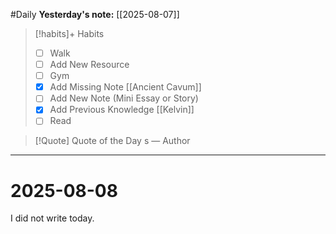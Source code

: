 #Daily
**Yesterday's note:** [[2025-08-07]]

> [!habits]+ Habits 
>- [ ] Walk 
>- [ ] Add New Resource
> - [ ] Gym 
> - [x] Add Missing Note [[Ancient Cavum]]
> - [ ] Add New Note (Mini Essay or Story)
> - [x] Add Previous Knowledge [[Kelvin]]
> - [ ] Read

> [!Quote]  Quote of the Day
> s
> — Author


<hr>

# 2025-08-08

I did not write today. 
